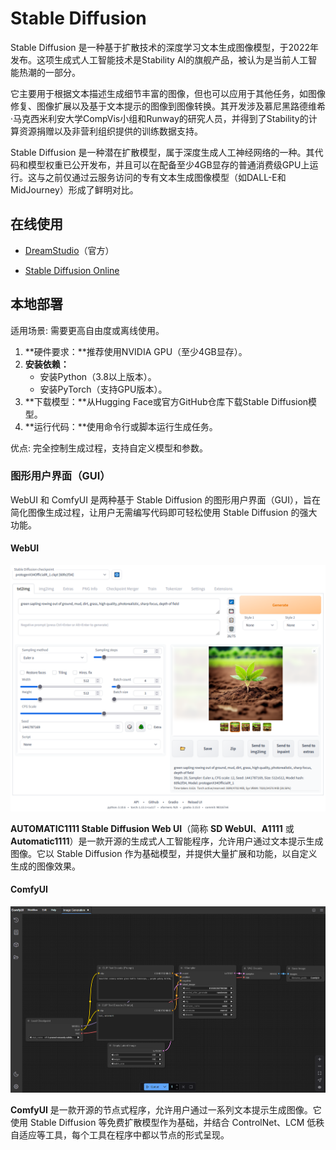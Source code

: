 # Stable Diffusion

Stable Diffusion 是一种基于扩散技术的深度学习文本生成图像模型，于2022年发布。这项生成式人工智能技术是Stability AI的旗舰产品，被认为是当前人工智能热潮的一部分。

它主要用于根据文本描述生成细节丰富的图像，但也可以应用于其他任务，如图像修复、图像扩展以及基于文本提示的图像到图像转换。其开发涉及慕尼黑路德维希·马克西米利安大学CompVis小组和Runway的研究人员，并得到了Stability的计算资源捐赠以及非营利组织提供的训练数据支持。

Stable Diffusion 是一种潜在扩散模型，属于深度生成人工神经网络的一种。其代码和模型权重已公开发布，并且可以在配备至少4GB显存的普通消费级GPU上运行。这与之前仅通过云服务访问的专有文本生成图像模型（如DALL-E和MidJourney）形成了鲜明对比。

## 在线使用

- [DreamStudio](https://dreamstudio.ai/)（官方）

- [Stable Diffusion Online](https://stablediffusionweb.com/)

## 本地部署

适用场景: 需要更高自由度或离线使用。


1. **硬件要求：**推荐使用NVIDIA GPU（至少4GB显存）。
2. **安装依赖：**
    - 安装Python（3.8以上版本）。
    - 安装PyTorch（支持GPU版本）。
3. **下载模型：**从Hugging Face或官方GitHub仓库下载Stable Diffusion模型。
4. **运行代码：**使用命令行或脚本运行生成任务。

优点: 完全控制生成过程，支持自定义模型和参数。

### 图形用户界面（GUI）

WebUI 和 ComfyUI 是两种基于 Stable Diffusion 的图形用户界面（GUI），旨在简化图像生成过程，让用户无需编写代码即可轻松使用 Stable Diffusion 的强大功能。

#### WebUI

![WebUI 界面](tex/webui.png)

**AUTOMATIC1111 Stable Diffusion Web UI**（简称 **SD WebUI**、**A1111** 或 **Automatic1111**）是一款开源的生成式人工智能程序，允许用户通过文本提示生成图像。它以 Stable Diffusion 作为基础模型，并提供大量扩展和功能，以自定义生成的图像效果。

#### ComfyUI

![ComfyUI 界面](tex/387336446-7ccaf2c1-9b72-41ae-9a89-5688c94b7abe.png)

**ComfyUI** 是一款开源的节点式程序，允许用户通过一系列文本提示生成图像。它使用 Stable Diffusion 等免费扩散模型作为基础，并结合 ControlNet、LCM 低秩自适应等工具，每个工具在程序中都以节点的形式呈现。
